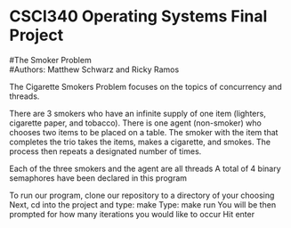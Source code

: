 # CSCI340 Operating Systems Final Project
#The Smoker Problem  
#Authors: Matthew Schwarz and Ricky Ramos  

The Cigarette Smokers Problem focuses on the topics of concurrency and threads.

There are 3 smokers who have an infinite supply of one item (lighters, cigarette paper, and tobacco).
There is one agent (non-smoker) who chooses two items to be placed on a table.
The smoker with the item that completes the trio takes the items, makes a cigarette, and smokes.
The process then repeats a designated number of times.

Each of the three smokers and the agent are all threads
A total of 4 binary semaphores have been declared in this program

To run our program, clone our repository to a directory of your choosing
Next, cd into the project and type: make
Type: make run
You will be then prompted for how many iterations you would like to occur
Hit enter

